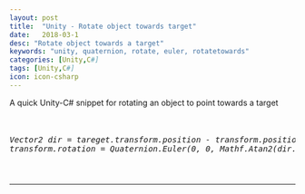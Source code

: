 ```yaml
---
layout: post
title:  "Unity - Rotate object towards target"
date:   2018-03-1
desc: "Rotate object towards a target"
keywords: "unity, quaternion, rotate, euler, rotatetowards"
categories: [Unity,C#]
tags: [Unity,C#]
icon: icon-csharp
---
```


A quick Unity-C# snippet for rotating an object to point towards a target

<?prettify?>
<pre class="prettyprint">
<h5 style="font-weight: 200">
Vector2 dir = tareget.transform.position - transform.position;
transform.rotation = Quaternion.Euler(0, 0, Mathf.Atan2(dir.y, dir.x)*Mathf.Rad2Deg - 90); // may not need 90 deg offset here;
</h5>
</pre>
---

